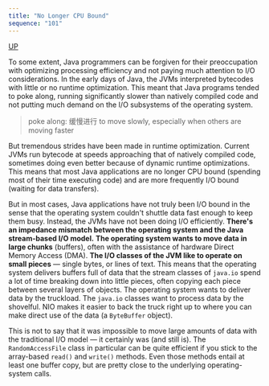 ```yaml
---
title: "No Longer CPU Bound"
sequence: "101"
---
```


[UP](/java-nio.html)


To some extent, Java programmers can be forgiven for their preoccupation with optimizing processing efficiency and
not paying much attention to I/O considerations.
In the early days of Java, the JVMs interpreted bytecodes with little or no runtime optimization.
This meant that Java programs tended to poke along, running significantly slower than natively compiled code and
not putting much demand on the I/O subsystems of the operating system.

> poke along: 缓慢进行 to move slowly, especially when others are moving faster

But tremendous strides have been made in runtime optimization.
Current JVMs run bytecode at speeds approaching that of natively compiled code,
sometimes doing even better because of dynamic runtime optimizations.
This means that most Java applications are no longer CPU bound (spending most of their time executing code) and
are more frequently I/O bound (waiting for data transfers).

But in most cases, Java applications have not truly been I/O bound in the sense
that the operating system couldn't shuttle data fast enough to keep them busy.
Instead, the JVMs have not been doing I/O efficiently.
**There's an impedance mismatch between the operating system and the Java stream-based I/O model.**
**The operating system wants to move data in large chunks** (buffers), often with the assistance of hardware Direct Memory Access (DMA).
**The I/O classes of the JVM like to operate on small pieces** — single bytes, or lines of text.
This means that the operating system delivers buffers full of data
that the stream classes of `java.io` spend a lot of time breaking down into little pieces,
often copying each piece between several layers of objects.
The operating system wants to deliver data by the truckload.
The `java.io` classes want to process data by the shovelful.
NIO makes it easier to back the truck right up to where you can make direct use of the data (a `ByteBuffer` object).

This is not to say that it was impossible to move large amounts of data with the traditional I/O model — it certainly was (and still is).
The `RandomAccessFile` class in particular can be quite efficient if you stick to the array-based `read()` and `write()` methods.
Even those methods entail at least one buffer copy, but are pretty close to the underlying operating-system calls.
